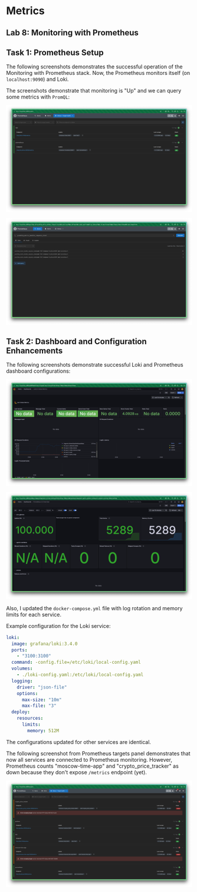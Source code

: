 # Metrics

## Lab 8: Monitoring with Prometheus

## Task 1: Prometheus Setup

The following screenshots demonstrates the successful operation of the Monitoring with Prometheus stack.
Now, the Prometheus monitors itself (on `localhost:9090`) and Loki.

The screenshots demonstrate that monitoring is "Up" and we can query
some metrics with `PromQL`:

![lab8_task1_prometheus_targets.png](lab8_task1_prometheus_targets.png)

![lab8_task1_prometheus_query.png](lab8_task1_prometheus_query.png)

## Task 2: Dashboard and Configuration Enhancements

The following screenshots demonstrate successful Loki and Prometheus dashboard configurations:

![lab8_task2_loki_dashboard.png](lab8_task2_loki_dashboard.png)

![lab8_task2_prometheus_dashboard.png](lab8_task2_prometheus_dashboard.png)

Also, I updated the `docker-compose.yml` file with log rotation and memory limits for each service.

Example configuration for the Loki service:

```yaml
loki:
  image: grafana/loki:3.4.0
  ports:
    - "3100:3100"
  command: -config.file=/etc/loki/local-config.yaml
  volumes:
    - ./loki-config.yaml:/etc/loki/local-config.yaml
  logging:
    driver: "json-file"
    options:
      max-size: "10m"
      max-file: "3"
  deploy:
    resources:
      limits:
        memory: 512M
```

The configurations updated for other services are identical.

The following screenshot from Prometheus targets panel demonstrates that now all services are connected 
to Prometheus monitoring. However, Prometheus counts "moscow-time-app" and "crypto_price_tracker" 
as down because they don't expose `/metrics` endpoint (yet).

![lab8_task2_prometheus_targets.png](lab8_task2_prometheus_targets.png)